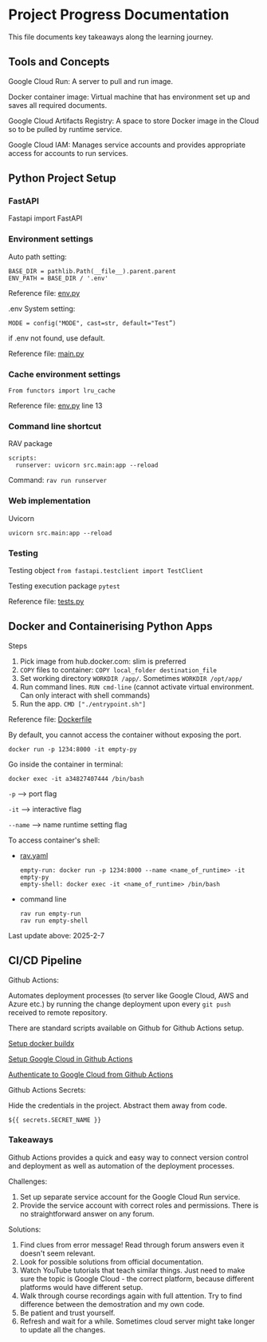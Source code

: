 # Project Progress Documentation

This file documents key takeaways along the learning journey.

## Tools and Concepts

Google Cloud Run: A server to pull and run image.

Docker container image: Virtual machine that has environment set up and saves all required documents.

Google Cloud Artifacts Registry: A space to store Docker image in the Cloud so to be pulled by runtime service. 

Google Cloud IAM: Manages service accounts and provides appropriate access for accounts to run services.  

## Python Project Setup

### FastAPI
Fastapi import FastAPI

### Environment settings
Auto path setting: 
```
BASE_DIR = pathlib.Path(__file__).parent.parent
ENV_PATH = BASE_DIR / '.env'
```
Reference file: [env.py](./src/env.py)

.env
System setting: 
```
MODE = config("MODE", cast=str, default="Test”)
```
if .env not found, use default.

Reference file: [main.py](./src/main.py)

### Cache environment settings
`From functors import lru_cache`

Reference file: [env.py](./src/env.py) line 13

### Command line shortcut
RAV package
```
scripts:
  runserver: uvicorn src.main:app --reload
```

Command: `rav run runserver`

### Web implementation

Uvicorn

`uvicorn src.main:app --reload`

### Testing

Testing object  `from fastapi.testclient import TestClient`

Testing execution package `pytest`

Reference file: [tests.py](./src/tests.py)

## Docker and Containerising Python Apps

Steps

1. Pick image from hub.docker.com: slim is preferred
1. `COPY` files to container: `COPY local_folder destination_file`
1. Set working directory `WORKDIR /app/`. Sometimes `WORKDIR /opt/app/`
1. Run command lines. `RUN cmd-line` (cannot activate virtual environment. Can only interact with shell commands)
1. Run the app. `CMD ["./entrypoint.sh"]`

Reference file: [Dockerfile](Dockerfile)

By default, you cannot access the container without exposing the port. 

```
docker run -p 1234:8000 -it empty-py
```

Go inside the container in terminal:

```
docker exec -it a34827407444 /bin/bash
```

`-p` --> port flag

`-it` --> interactive flag

`--name` --> name runtime setting flag

To access container's shell:

- [rav.yaml](rav.yaml)
  ```
  empty-run: docker run -p 1234:8000 --name <name_of_runtime> -it empty-py
  empty-shell: docker exec -it <name_of_runtime> /bin/bash
  ```
- command line
  ```
  rav run empty-run
  rav run empty-shell
  ```

Last update above: 2025-2-7


## CI/CD Pipeline

Github Actions:

Automates deployment processes (to server like Google Cloud, AWS and Azure etc.) by running the change deployment upon every `git push` received to remote repository.

There are standard scripts available on Github for Github Actions setup. 

[Setup docker buildx](https://github.com/docker/setup-buildx-action)

[Setup Google Cloud in Github Actions](https://github.com/google-github-actions/setup-gcloud)

[Authenticate to Google Cloud from Github Actions](https://github.com/google-github-actions/auth?tab=readme-ov-file#sake)

Github Actions Secrets:

Hide the credentials in the project. Abstract them away from code.

```
${{ secrets.SECRET_NAME }}
```

### Takeaways

Github Actions provides a quick and easy way to connect version control and deployment as well as automation of the deployment processes. 

Challenges:

1. Set up separate service account for the Google Cloud Run service.
1. Provide the service account with correct roles and permissions. There is no straightforward answer on any forum. 

Solutions:

1. Find clues from error message! Read through forum answers even it doesn't seem relevant. 
1. Look for possible solutions from official documentation. 
1. Watch YouTube tutorials that teach similar things. Just need to make sure the topic is Google Cloud - the correct platform, because different platforms would have different setup.
1. Walk through course recordings again with full attention. Try to find difference between the demostration and my own code. 
1. Be patient and trust yourself. 
1. Refresh and wait for a while. Sometimes cloud server might take longer to update all the changes. 